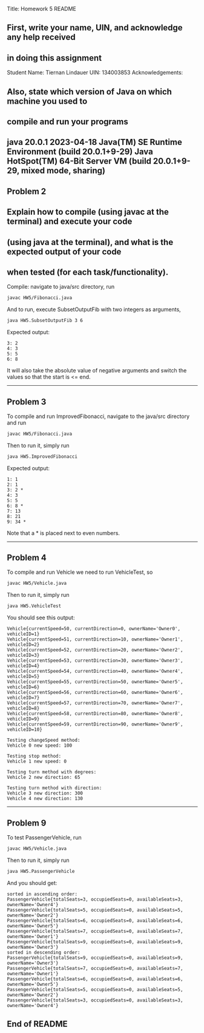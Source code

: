 Title: Homework 5 README

## First, write your name, UIN, and acknowledge any help received

## in doing this assignment

Student Name: Tiernan Lindauer
UIN: 134003853
Acknowledgements:

## Also, state which version of Java on which machine you used to

## compile and run your programs

java 20.0.1 2023-04-18
Java(TM) SE Runtime Environment (build 20.0.1+9-29)
Java HotSpot(TM) 64-Bit Server VM (build 20.0.1+9-29, mixed mode, sharing)
----------
Problem 2
----------

## Explain how to compile (using javac at the terminal) and execute your code

## (using java at the terminal), and what is the expected output of your code

## when tested (for each task/functionality).

Compile: navigate to java/src directory, run

```sh
javac HW5/Fibonacci.java
```

And to run, execute SubsetOutputFib with two integers as arguments,

```sh
java HW5.SubsetOutputFib 3 6
```

Expected output:

```
3: 2
4: 3
5: 5
6: 8
```

It will also take the absolute value of negative arguments and switch the values so that the start is <= end.

----------
Problem 3
----------

To compile and run ImprovedFibonacci, navigate to the java/src directory and run

```sh
javac HW5/Fibonacci.java
```
Then to run it, simply run
```sh
java HW5.ImprovedFibonacci
```
Expected output:
```
1: 1
2: 1
3: 2 *
4: 3
5: 5
6: 8 *
7: 13
8: 21
9: 34 *
```

Note that a * is placed next to even numbers.

----------
Problem 4
----------
To compile and run Vehicle we need to run VehicleTest, so
```sh
javac HW5/Vehicle.java
```
Then to run it, simply run
```sh
java HW5.VehicleTest
```
You should see this output:

```
Vehicle{currentSpeed=50, currentDirection=0, ownerName='Owner0', vehicleID=1}
Vehicle{currentSpeed=51, currentDirection=10, ownerName='Owner1', vehicleID=2}
Vehicle{currentSpeed=52, currentDirection=20, ownerName='Owner2', vehicleID=3}
Vehicle{currentSpeed=53, currentDirection=30, ownerName='Owner3', vehicleID=4}
Vehicle{currentSpeed=54, currentDirection=40, ownerName='Owner4', vehicleID=5}
Vehicle{currentSpeed=55, currentDirection=50, ownerName='Owner5', vehicleID=6}
Vehicle{currentSpeed=56, currentDirection=60, ownerName='Owner6', vehicleID=7}
Vehicle{currentSpeed=57, currentDirection=70, ownerName='Owner7', vehicleID=8}
Vehicle{currentSpeed=58, currentDirection=80, ownerName='Owner8', vehicleID=9}
Vehicle{currentSpeed=59, currentDirection=90, ownerName='Owner9', vehicleID=10}

Testing changeSpeed method:
Vehicle 0 new speed: 100

Testing stop method:
Vehicle 1 new speed: 0

Testing turn method with degrees:
Vehicle 2 new direction: 65

Testing turn method with direction:
Vehicle 3 new direction: 300
Vehicle 4 new direction: 130

```

----------
Problem 9
----------
To test PassengerVehicle, run
```sh
javac HW5/Vehicle.java
```
Then to run it, simply run
```sh
java HW5.PassengerVehicle
```
And you should get:
```
sorted in ascending order:
PassengerVehicle{totalSeats=3, occupiedSeats=0, availableSeats=3, ownerName='Owner4'}
PassengerVehicle{totalSeats=5, occupiedSeats=0, availableSeats=5, ownerName='Owner2'}
PassengerVehicle{totalSeats=6, occupiedSeats=0, availableSeats=6, ownerName='Owner5'}
PassengerVehicle{totalSeats=7, occupiedSeats=0, availableSeats=7, ownerName='Owner1'}
PassengerVehicle{totalSeats=9, occupiedSeats=0, availableSeats=9, ownerName='Owner3'}
sorted in descending order:
PassengerVehicle{totalSeats=9, occupiedSeats=0, availableSeats=9, ownerName='Owner3'}
PassengerVehicle{totalSeats=7, occupiedSeats=0, availableSeats=7, ownerName='Owner1'}
PassengerVehicle{totalSeats=6, occupiedSeats=0, availableSeats=6, ownerName='Owner5'}
PassengerVehicle{totalSeats=5, occupiedSeats=0, availableSeats=5, ownerName='Owner2'}
PassengerVehicle{totalSeats=3, occupiedSeats=0, availableSeats=3, ownerName='Owner4'}
```

## End of README
